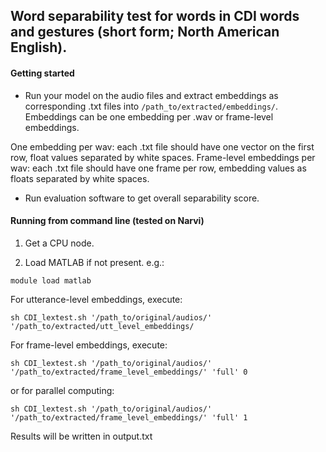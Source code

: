 ## Word separability test for words in CDI words and gestures (short form; North American English).


#### Getting started

* Run your model on the audio files and extract embeddings as corresponding .txt files into `/path_to/extracted/embeddings/`. Embeddings can be one embedding per .wav or frame-level embeddings.

One embedding per wav: each .txt file should have one vector on the first row, float values separated by white spaces.
Frame-level embeddings per wav: each .txt file should have one frame per row, embedding values as floats separated by white spaces.  

* Run evaluation software to get overall separability score.


#### Running from command line (tested on Narvi)

1) Get a CPU node.  

2) Load MATLAB if not present. e.g.:  

`module load matlab`  

For utterance-level embeddings, execute:  

`sh CDI_lextest.sh '/path_to/original/audios/' '/path_to/extracted/utt_level_embeddings/`

For frame-level embeddings, execute:  

`sh CDI_lextest.sh '/path_to/original/audios/' '/path_to/extracted/frame_level_embeddings/' 'full' 0`

or for parallel computing:  

`sh CDI_lextest.sh '/path_to/original/audios/' '/path_to/extracted/frame_level_embeddings/' 'full' 1`

Results will be written in output.txt    
